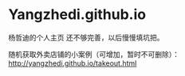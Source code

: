 # Yangzhedi.github.io
杨哲迪的个人主页
还不够完善，以后慢慢填坑把。

随机获取外卖店铺的小案例（可增加，暂时不可删除）：http://yangzhedi.github.io/takeout.html
